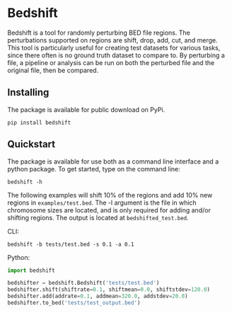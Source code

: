 # Bedshift

Bedshift is a tool for randomly perturbing BED file regions. The perturbations supported on regions are shift, drop, add, cut, and merge. This tool is particularly useful for creating test datasets for various tasks, since there often is no ground truth dataset to compare to. By perturbing a file, a pipeline or analysis can be run on both the perturbed file and the original file, then be compared.

## Installing

The package is available for public download on PyPi.

```
pip install bedshift
```

## Quickstart

The package is available for use both as a command line interface and a python package. To get started, type on the command line:

```
bedshift -h
```

The following examples will shift 10% of the regions and add 10% new regions in `examples/test.bed`. The -l argument is the file in which chromosome sizes are located, and is only required for adding and/or shifting regions. The output is located at `bedshifted_test.bed`. 

CLI:

```
bedshift -b tests/test.bed -s 0.1 -a 0.1
```

Python:

```py
import bedshift

bedshifter = bedshift.Bedshift('tests/test.bed')
bedshifter.shift(shiftrate=0.1, shiftmean=0.0, shiftstdev=120.0)
bedshifter.add(addrate=0.1, addmean=320.0, addstdev=20.0)
bedshifter.to_bed('tests/test_output.bed')
```
